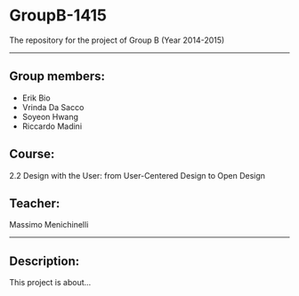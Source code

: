 GroupB-1415
===========

The repository for the project of Group B (Year 2014-2015)

---

## Group members: ##
- Erik Bio
- Vrinda Da Sacco
- Soyeon Hwang
- Riccardo Madini

## Course: ##
2.2 Design with the User: from User-Centered Design to Open Design

## Teacher: ##
Massimo Menichinelli

---

## Description: ##
This project is about...